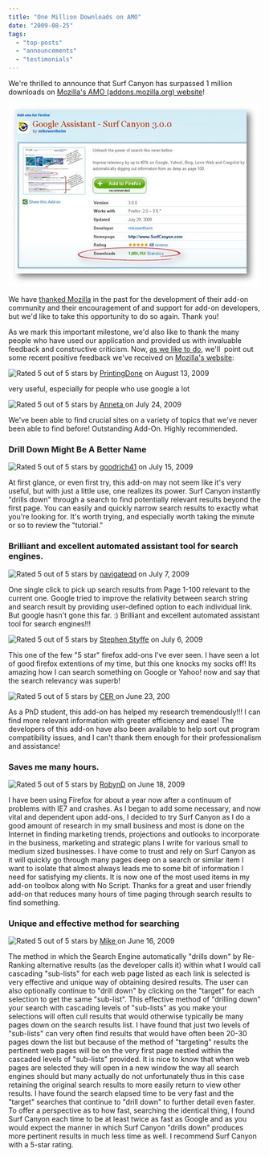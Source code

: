 ```yaml
---
title: "One Million Downloads on AMO"
date: "2009-08-25"
tags: 
  - "top-posts"
  - "announcements"
  - "testimonials"
---
```


We're thrilled to announce that Surf Canyon has surpassed 1 million downloads on [Mozilla's AMO (addons.mozilla.org) website](https://addons.mozilla.org/en-US/firefox/addon/6549)!

![1 million downloads on AMO](/assets/images/rank-dynamics/1-million-downloads.jpg)

We have [thanked Mozilla](http://blog.surfcanyon.com/2009/02/19/happy-birthday-to-us/) in the past for the development of their add-on community and their encouragement of and support for add-on developers, but we'd like to take this opportunity to do so again. Thank you!

As we mark this important milestone, we'd also like to thank the many people who have used our application and provided us with invaluable feedback and constructive criticism. Now, [as we like to do](http://blog.surfcanyon.com/2009/06/11/more-mozilla-testimonials/), we'll  point out some recent positive feedback we've received on [Mozilla's website](https://addons.mozilla.org/en-US/firefox/reviews/display/6549?show=100):

![](/assets/images/rank-dynamics/5stars.png "Rated 5 out of 5 stars") by [PrintingDone](https://addons.mozilla.org/en-US/firefox/user/4861210) on August 13, 2009

very useful, especially for people who use google a lot

![](/assets/images/rank-dynamics/5stars.png "Rated 5 out of 5 stars") by [Anneta ](https://addons.mozilla.org/en-US/firefox/user/4812041) on July 24, 2009

We've been able to find crucial sites on a variety of topics that we've never been able to find before! Outstanding Add-On. Highly recommended.

### Drill Down Might Be A Better Name

![](/assets/images/rank-dynamics/5stars.png "Rated 5 out of 5 stars") by [goodrich41](https://addons.mozilla.org/en-US/firefox/user/4052392) on July 15, 2009

At first glance, or even first try, this add-on may not seem like it's very useful, but with just a little use, one realizes its power. Surf Canyon instantly "drills down" through a search to find potentially relevant results beyond the first page. You can easily and quickly narrow search results to exactly what you're looking for. It's worth trying, and especially worth taking the minute or so to review the "tutorial."

### Brilliant and excellent automated assistant tool for search engines.

![](/assets/images/rank-dynamics/5stars.png "Rated 5 out of 5 stars") by [navigateqd](https://addons.mozilla.org/en-US/firefox/user/4800969) on July 7, 2009

One single click to pick up search results from Page 1-100 relevant to the current one. Google tried to improve the relativity between search string and search result by providing user-defined option to each individual link. But google hasn't gone this far. :) Brilliant and excellent automated assistant tool for search engines!!!

![](/assets/images/rank-dynamics/5stars.png "Rated 5 out of 5 stars") by [Stephen Styffe](https://addons.mozilla.org/en-US/firefox/user/4315250) on July 6, 2009

This one of the few "5 star" firefox add-ons I've ever seen. I have seen a lot of good firefox extentions of my time, but this one knocks my socks off! Its amazing how I can search something on Google or Yahoo! now and say that the search relevancy was superb!

![](/assets/images/rank-dynamics/5stars.png "Rated 5 out of 5 stars") by [CER ](https://addons.mozilla.org/en-US/firefox/user/4780805) on June 23, 200

As a PhD student, this add-on has helped my research tremendously!!! I can find more relevant information with greater efficiency and ease! The developers of this add-on have also been available to help sort out program compatibility issues, and I can't thank them enough for their professionalism and assistance!

### Saves me many hours.

![](/assets/images/rank-dynamics/5stars.png "Rated 5 out of 5 stars") by [RobynD](https://addons.mozilla.org/en-US/firefox/user/986492) on June 18, 2009

I have been using Firefox for about a year now after a continuum of problems with IE7 and crashes. As I began to add some necessary, and now vital and dependent upon add-ons, I decided to try Surf Canyon as I do a good amount of research in my small business and most is done on the Internet in finding marketing trends, projections and outlooks to incorporate in the business, marketing and strategic plans I write for various small to medium sized businesses. I have come to trust and rely on Surf Canyon as it will quickly go through many pages deep on a search or similar item I want to isolate that almost always leads me to some bit of information I need for satisfying my clients. It is now one of the most used items in my add-on toolbox along with No Script. Thanks for a great and user friendly add-on that reduces many hours of time paging through search results to find something.

### Unique and effective method for searching

![](/assets/images/rank-dynamics/5stars.png "Rated 5 out of 5 stars") by [Mike ](https://addons.mozilla.org/en-US/firefox/user/4771128) on June 16, 2009

The method in which the Search Engine automatically "drills down" by Re-Ranking alternative results (as the developer calls it) within what I would call cascading "sub-lists" for each web page listed as each link is selected is very effective and unique way of obtaining desired results. The user can also optionally continue to "drill down" by clicking on the "target" for each selection to get the same "sub-list". This effective method of "drilling down" your search with cascading levels of "sub-lists" as you make your selections will often cull results that would otherwise typically be many pages down on the search results list. I have found that just two levels of "sub-lists" can very often find results that would have often been 20-30 pages down the list but because of the method of "targeting" results the pertinent web pages will be on the very first page nestled within the cascaded levels of "sub-lists" provided. It is nice to know that when web pages are selected they will open in a new window the way all search engines should but many actually do not unfortunately thus in this case retaining the original search results to more easily return to view other results. I have found the search elapsed time to be very fast and the "target" searches that continue to "drill down" to further detail even faster. To offer a perspective as to how fast, searching the identical thing, I found Surf Canyon each time to be at least twice as fast as Google and as you would expect the manner in which Surf Canyon "drills down" produces more pertinent results in much less time as well. I recommend Surf Canyon with a 5-star rating.
